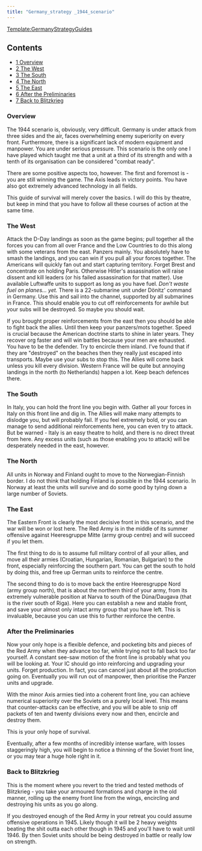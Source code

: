 ```yaml
---
title: "Germany_strategy _1944_scenario"
---
```


[Template:GermanyStrategyGuides](/index.php?title=Template:GermanyStrategyGuides&action=edit&redlink=1 "Template:GermanyStrategyGuides (page does not exist)")

## Contents

-   [ 1 Overview ](#Overview)
-   [ 2 The West ](#The_West)
-   [ 3 The South ](#The_South)
-   [ 4 The North ](#The_North)
-   [ 5 The East ](#The_East)
-   [ 6 After the Preliminaries ](#After_the_Preliminaries)
-   [ 7 Back to Blitzkrieg ](#Back_to_Blitzkrieg)

###  Overview 

The 1944 scenario is, obviously, very difficult. Germany is under attack
from three sides and the air, faces overwhelming enemy superiority on
every front. Furthermore, there is a significant lack of modern
equipment and manpower. You are under serious pressure. This scenario is
the only one I have played which taught me that a unit at a third of its
strength and with a tenth of its organisation can be considered "combat
ready".

There are some positive aspects too, however. The first and foremost
is - you are still winning the game. The Axis leads in victory points.
You have also got extremely advanced technology in all fields.

This guide of survival will merely cover the basics. I will do this by
theatre, but keep in mind that you have to follow all these courses of
action at the same time.

###  The West 

Attack the D-Day landings as soon as the game begins; pull together all
the forces you can from all over France and the Low Countries to do this
along with some veterans from the east. Panzers mainly. You absolutely
have to smash the landings, and you can win if you pull all your forces
together. The Americans will quickly fan out and start capturing
territory. Forget Brest and concentrate on holding Paris. Otherwise
Hitler's assassination will raise dissent and kill leaders (or his
failed assassination for that matter). Use available Luftwaffe units to
support as long as you have fuel. *Don't waste fuel on planes... yet.*
There is a 22-submarine unit under Dönitz' command in Germany. Use this
and sail into the channel, supported by all submarines in France. This
should enable you to cut off reinforcements for awhile but your subs
will be destroyed. So maybe you should wait.

If you brought proper reinforcements from the east then you should be
able to fight back the allies. Until then keep your panzers/mots
together. Speed is crucial because the American doctrine starts to shine
in later years. They recover org faster and will win battles because
your men are exhausted. You have to be the defender. Try to encircle
them inland. I've found that if they are "destroyed" on the beaches then
they really just escaped into transports. Maybe use your subs to stop
this. The Allies will come back unless you kill every division. Western
France will be quite but annoying landings in the north (to Netherlands)
happen a lot. Keep beach defences there.

###  The South 

In Italy, you can hold the front line you begin with. Gather all your
forces in Italy on this front line and dig in. The Allies will make many
attempts to dislodge you, but will probably fail. If you feel extremely
bold, or you can manage to send additional reinforcements here, you can
even try to attack. But be warned - Italy is an easy theatre to hold,
and there is no direct threat from here. Any excess units (such as those
enabling you to attack) will be desperately needed in the east, however.

###  The North 

All units in Norway and Finland ought to move to the Norwegian-Finnish
border. I do not think that holding Finland is possible in the 1944
scenario. In Norway at least the units will survive and do some good by
tying down a large number of Soviets.

###  The East 

The Eastern Front is clearly the most decisive front in this scenario,
and the war will be won or lost here. The Red Army is in the middle of
its summer offensive against Heeresgruppe Mitte (army group centre) and
will succeed if you let them.

The first thing to do is to assume full military control of all your
allies, and move all their armies (Croatian, Hungarian, Romanian,
Bulgarian) to the front, especially reinforcing the southern part. You
can get the south to hold by doing this, and free up German units to
reinforce the centre.

The second thing to do is to move back the entire Heeresgruppe Nord
(army group north), that is about the northern third of your army, from
its extremely vulnerable position at Narva to south of the Düna/Daugava
(that is the river south of Riga). Here you can establish a new and
stable front, and save your almost only intact army group that you have
left. This is invaluable, because you can use this to further reinforce
the centre.

###  After the Preliminaries 

Now your only hope is a flexible defence, and pocketing bits and pieces
of the Red Army when they advance too far, while trying not to fall back
too far yourself. A constant see-saw motion of the front line is
probably what you will be looking at. Your IC should go into reinforcing
and upgrading your units. Forget production. In fact, you can cancel
just about all the production going on. Eventually you will run out of
manpower, then prioritise the Panzer units and upgrade.

With the minor Axis armies tied into a coherent front line, you can
achieve numerical superiority over the Soviets on a purely local level.
This means that counter-attacks can be effective, and you will be able
to snip off packets of ten and twenty divisions every now and then,
encircle and destroy them.

This is your only hope of survival.

Eventually, after a few months of incredibly intense warfare, with
losses staggeringly high, you will begin to notice a thinning of the
Soviet front line, or you may tear a huge hole right in it.

###  Back to Blitzkrieg 

This is the moment where you revert to the tried and tested methods of
Blitzkrieg - you take your armoured formations and charge in the old
manner, rolling up the enemy front line from the wings, encircling and
destroying his units as you go along.

If you destroyed enough of the Red Army in your retreat you could assume
offensive operations in 1945. Likely though it will be 2 heavy weights
beating the shit outta each other though in 1945 and you'll have to wait
until 1946. By then Soviet units should be being destroyed in battle or
really low on strength.
